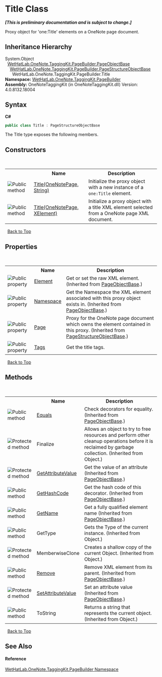 # Title Class
 _**\[This is preliminary documentation and is subject to change.\]**_

Proxy object for 'one:Title' elements on a OneNote page document.


## Inheritance Hierarchy
System.Object<br />&nbsp;&nbsp;<a href="10522ffc-023c-fe2b-d07f-22ef617cb6f6">WetHatLab.OneNote.TaggingKit.PageBuilder.PageObjectBase</a><br />&nbsp;&nbsp;&nbsp;&nbsp;<a href="9614e26d-4f3e-ec75-682e-cd6e5bcdf145">WetHatLab.OneNote.TaggingKit.PageBuilder.PageStructureObjectBase</a><br />&nbsp;&nbsp;&nbsp;&nbsp;&nbsp;&nbsp;WetHatLab.OneNote.TaggingKit.PageBuilder.Title<br />
**Namespace:**&nbsp;<a href="56352230-71f2-f4b7-63a8-983965663af5">WetHatLab.OneNote.TaggingKit.PageBuilder</a><br />**Assembly:**&nbsp;OneNoteTaggingKit (in OneNoteTaggingKit.dll) Version: 4.0.8132.18004

## Syntax

**C#**<br />
``` C#
public class Title : PageStructureObjectBase
```

The Title type exposes the following members.


## Constructors
&nbsp;<table><tr><th></th><th>Name</th><th>Description</th></tr><tr><td>![Public method](media/pubmethod.gif "Public method")</td><td><a href="155d0ee5-8398-9c15-c766-95b2b334d7ef">Title(OneNotePage, String)</a></td><td>
Initialize the proxy object with a new instance of a `one:Title` element.</td></tr><tr><td>![Public method](media/pubmethod.gif "Public method")</td><td><a href="7af667b4-4085-5c7d-1ad2-3ddade1a1475">Title(OneNotePage, XElement)</a></td><td>
Initialize a proxy object with a title XML element selected from a OneNote page XML document.</td></tr></table>&nbsp;
<a href="#title-class">Back to Top</a>

## Properties
&nbsp;<table><tr><th></th><th>Name</th><th>Description</th></tr><tr><td>![Public property](media/pubproperty.gif "Public property")</td><td><a href="b1355277-06a2-7c7b-8423-2a3d979b9e32">Element</a></td><td>
Get or set the raw XML element.
 (Inherited from <a href="10522ffc-023c-fe2b-d07f-22ef617cb6f6">PageObjectBase</a>.)</td></tr><tr><td>![Public property](media/pubproperty.gif "Public property")</td><td><a href="f3e4f694-8098-5550-71ff-8ae66afd9f7a">Namespace</a></td><td>
Get the Namespace the XML element associated with this proxy object exists in.
 (Inherited from <a href="10522ffc-023c-fe2b-d07f-22ef617cb6f6">PageObjectBase</a>.)</td></tr><tr><td>![Public property](media/pubproperty.gif "Public property")</td><td><a href="66f538ed-fce0-bfa7-f916-b2a63cf75127">Page</a></td><td>
Proxy for the OneNote page document which owns the element contained in this proxy.
 (Inherited from <a href="9614e26d-4f3e-ec75-682e-cd6e5bcdf145">PageStructureObjectBase</a>.)</td></tr><tr><td>![Public property](media/pubproperty.gif "Public property")</td><td><a href="b790cb39-59fb-438f-0e1e-f2aeecbc8739">Tags</a></td><td>
Get the title tags.</td></tr></table>&nbsp;
<a href="#title-class">Back to Top</a>

## Methods
&nbsp;<table><tr><th></th><th>Name</th><th>Description</th></tr><tr><td>![Public method](media/pubmethod.gif "Public method")</td><td><a href="febd286e-b95d-3257-ffed-d2b4475144e4">Equals</a></td><td>
Check decorators for equality.
 (Inherited from <a href="10522ffc-023c-fe2b-d07f-22ef617cb6f6">PageObjectBase</a>.)</td></tr><tr><td>![Protected method](media/protmethod.gif "Protected method")</td><td>Finalize</td><td>
Allows an object to try to free resources and perform other cleanup operations before it is reclaimed by garbage collection.
 (Inherited from Object.)</td></tr><tr><td>![Protected method](media/protmethod.gif "Protected method")</td><td><a href="4d9c0f69-ca27-d06d-850a-46da816f98ab">GetAttributeValue</a></td><td>
Get the value of an attribute
 (Inherited from <a href="10522ffc-023c-fe2b-d07f-22ef617cb6f6">PageObjectBase</a>.)</td></tr><tr><td>![Public method](media/pubmethod.gif "Public method")</td><td><a href="ebe970b7-5320-4551-378d-7958ca5e66fd">GetHashCode</a></td><td>
Get the hash code of this decorator.
 (Inherited from <a href="10522ffc-023c-fe2b-d07f-22ef617cb6f6">PageObjectBase</a>.)</td></tr><tr><td>![Public method](media/pubmethod.gif "Public method")</td><td><a href="24d1c39f-0f88-8c79-394d-4fc20eaacccb">GetName</a></td><td>
Get a fully qualified element name
 (Inherited from <a href="10522ffc-023c-fe2b-d07f-22ef617cb6f6">PageObjectBase</a>.)</td></tr><tr><td>![Public method](media/pubmethod.gif "Public method")</td><td>GetType</td><td>
Gets the Type of the current instance.
 (Inherited from Object.)</td></tr><tr><td>![Protected method](media/protmethod.gif "Protected method")</td><td>MemberwiseClone</td><td>
Creates a shallow copy of the current Object.
 (Inherited from Object.)</td></tr><tr><td>![Public method](media/pubmethod.gif "Public method")</td><td><a href="038c07b4-81ab-47d2-e16c-516917687b3a">Remove</a></td><td>
Remove XML element from its parent.
 (Inherited from <a href="10522ffc-023c-fe2b-d07f-22ef617cb6f6">PageObjectBase</a>.)</td></tr><tr><td>![Protected method](media/protmethod.gif "Protected method")</td><td><a href="77d51981-a0cd-15e4-5ea7-0f1dc3d61657">SetAttributeValue</a></td><td>
Set an attribute value
 (Inherited from <a href="10522ffc-023c-fe2b-d07f-22ef617cb6f6">PageObjectBase</a>.)</td></tr><tr><td>![Public method](media/pubmethod.gif "Public method")</td><td>ToString</td><td>
Returns a string that represents the current object.
 (Inherited from Object.)</td></tr></table>&nbsp;
<a href="#title-class">Back to Top</a>

## See Also


#### Reference
<a href="56352230-71f2-f4b7-63a8-983965663af5">WetHatLab.OneNote.TaggingKit.PageBuilder Namespace</a><br />